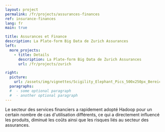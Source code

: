 ```yaml
---
layout: project
permalink: /fr/projects/assurances-finances
ref: insurance-finances
lang: fr
main: true

title: Assurances et Finance
description: La Plate-form Big Data de Zurich Assurances
left:
  more_projects:
    - title: Details
      description: La Plate-form Big Data de Zurich Assurances
      url: /fr/projects/zurich

right:
  picture:
    url: /assets/img/vignettes/Scigility_Elephant_Pics_500x250px_Bereich_4.jpg
  paragraphs:
  #  - some optional paragraph
  #  - another optional paragraph
---
```


Le secteur des services financiers a rapidement adopté Hadoop pour un certain nombre de cas d'utilisation différents, ce qui a directement influencé les produits, diminué les coûts ainsi que les risques liés au secteur des assurances.
